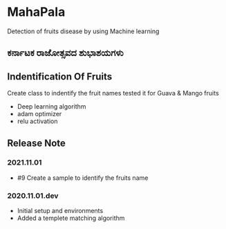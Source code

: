 # MahaPala
Detection of fruits disease by using Machine learning

## ಕರ್ನಾಟಕ ರಾಜೋತ್ಸವದ ಶುಭಾಶಯಗಳು


## Indentification Of Fruits

Create class to indentify the fruit names tested it for Guava & Mango fruits

* Deep learning algorithm 
* adam optimizer
* relu activation


## Release Note

### 2021.11.01
* #9 Create a sample to identify the fruits name

### 2020.11.01.dev
* Initial setup and environments
* Added a templete matching algorithm 
